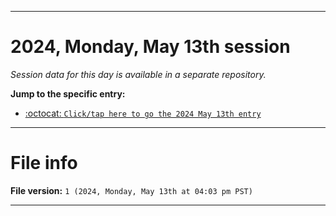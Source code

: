 
***

# 2024, Monday, May 13th session

_Session data for this day is available in a separate repository._

**Jump to the specific entry:**

- [:octocat: `Click/tap here to go the 2024 May 13th entry`](https://github.com/seanpm2001/SeansLifeArchive_Images_TinyTower_Y2024/tree/SeansLifeArchive_Images_TinyTower_Y2024_Main-dev/2024/05_May/13/)

***

# File info

**File version:** `1 (2024, Monday, May 13th at 04:03 pm PST)`

***
